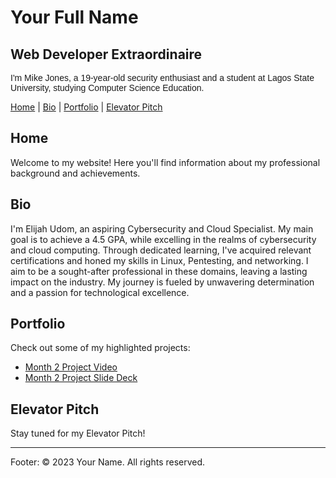 # Your Full Name
## Web Developer Extraordinaire

<p style="font-family: 'Your Custom Font', sans-serif;">
    I'm Mike Jones, a 19-year-old security enthusiast and a student at Lagos State University, studying Computer Science Education.
</p>

[Home](#home) | [Bio](#bio) | [Portfolio](#portfolio) | [Elevator Pitch](#elevator-pitch)

## Home
Welcome to my website! Here you'll find information about my professional background and achievements.

## Bio
I'm Elijah Udom, an aspiring Cybersecurity and Cloud Specialist. My main goal is to achieve a 4.5 GPA, while excelling in the realms of cybersecurity and cloud computing. Through dedicated learning, I've acquired relevant certifications and honed my skills in Linux, Pentesting, and networking. I aim to be a sought-after professional in these domains, leaving a lasting impact on the industry. My journey is fueled by unwavering determination and a passion for technological excellence.


## Portfolio
Check out some of my highlighted projects:

- [Month 2 Project Video](https://www.youtube.com/watch?v=your_video_id)
- [Month 2 Project Slide Deck](link_to_your_slide_deck.pdf)

## Elevator Pitch
Stay tuned for my Elevator Pitch!

---

Footer:
&copy; 2023 Your Name. All rights reserved.

